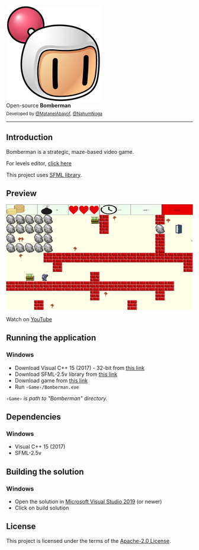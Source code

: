 
<div>
    <a href="https://github.com/MatanelAbayof/Bomberman"><img src="https://raw.githubusercontent.com/MatanelAbayof/Bomberman/master/oop_project/oop_project/images/bomberman-icon.png" title="Bomberman" alt="Bomberman"></a>
</div>

<div>
    Open-source <strong>Bomberman</strong>
</div>

<div>
  <sub>
    Developed by <a href="https://github.com/MatanelAbayof">@MatanelAbayof</a>, <a href="https://github.com/NahumNoga">@NahumNoga</a>
  </sub>
</div>
<hr/>


## Introduction
Bomberman is a strategic, maze-based video game.

For levels editor, [click here](https://github.com/MatanelAbayof/Bomberman-Level-Editor)

This project uses [SFML library](https://www.sfml-dev.org/download/sfml/2.5.1/).


## Preview
<div>
    <img src="https://raw.githubusercontent.com/MatanelAbayof/Bomberman/master/screenshots/gameplay.gif" alt="Preview">
</div>

Watch on [YouTube](https://youtu.be/hBs0DT7OCN8)

## Running the application
### Windows
* Download Visual C++ 15 (2017) - 32-bit from [this link](https://www.sfml-dev.org/files/SFML-2.5.1-windows-vc15-32-bit.zip)
* Download SFML-2.5v library from [this link](https://drive.google.com/file/d/1izFw9RaW8r2Hs3REshlN25zrhiTjrlyF/view?usp=sharing)
* Download game from [this link](https://drive.google.com/file/d/1c9tsgPG8SdAGAv0qJcXp0n-c02A0L19K/view?usp=sharing)
* Run `‹Game›/Bomberman.exe`

`‹Game›` *is path to "Bomberman" directory.*

## Dependencies
### Windows
* Visual C++ 15 (2017)
* SFML-2.5v

## Building the solution
### Windows
* Open the solution in [Microsoft Visual Studio 2019](https://www.visualstudio.com/) (or newer)
* Click on build solution

## License
This project is licensed under the terms of the [Apache-2.0 License](./LICENSE).
